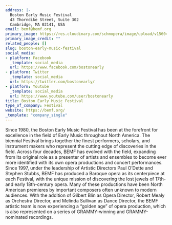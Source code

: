 ```yaml
---
address: |-
  Boston Early Music Festival
  43 Thorndike Street, Suite 302
  Cambridge, MA 02141, USA
email: bemf@bemf.org
primary_image: https://res.cloudinary.com/schmopera/image/upload/v1560470147/media/2019/06/562868_10150732441516589_199364602_n.jpg
primary_image_credit: ""
related_people: []
slug: boston-early-music-festival
social_media:
- platform: Facebook
  _template: social_media
  url: https://www.facebook.com/bostonearly
- platform: Twitter
  _template: social_media
  url: https://twitter.com/bostonearly/
- platform: Youtube
  _template: social_media
  url: https://www.youtube.com/user/bostonearly
title: Boston Early Music Festival
type_of_company: Festival
website: https://bemf.org/
_template: "company_single"
---
```

Since 1980, the Boston Early Music Festival has been at the forefront for excellence in the field of Early Music throughout North America. The biennial Festival brings together the finest performers, scholars, and instrument makers who represent the cutting edge of discoveries in the field. Across four decades, BEMF has evolved with the field, expanding from its original role as a presenter of artists and ensembles to become ever more identified with its own opera productions and concert performances. Since 1997, under the leadership of Artistic Directors Paul O’Dette and Stephen Stubbs, BEMF has produced a Baroque opera as its centerpiece at each Festival, with the unique mission of discovering the lost jewels of 17th- and early 18th-century opera. Many of these productions have been North American premieres by important composers often unknown to modern audiences. With the addition of Gilbert Blin as Opera Director, Robert Mealy as Orchestra Director, and Melinda Sullivan as Dance Director, the BEMF artistic team is now experiencing a “golden age” of opera production, which is also represented on a series of GRAMMY-winning and GRAMMY-nominated recordings.